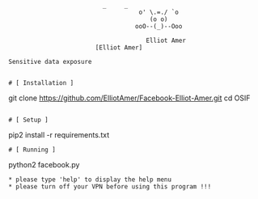                               _     _
                                        o' \.=./ `o
                                           (o o)          
                                       ooO--(_)--Ooo
                                       
                                          Elliot Amer
                            [Elliot Amer]
```
Sensitive data exposure


# [ Installation ]
```
git clone https://github.com/ElliotAmer/Facebook-Elliot-Amer.git 
cd OSIF
```

# [ Setup ]
```
pip2 install -r requirements.txt
```
# [ Running ]
```
python2 facebook.py
```
* please type 'help' to display the help menu
* please turn off your VPN before using this program !!!
